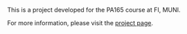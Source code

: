 This is a project developed for the PA165 course at FI, MUNI.

For more information, please visit the [project page](https://zezulka.github.io/PA165_Booking_Manager/).
